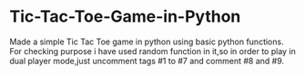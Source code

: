 # Tic-Tac-Toe-Game-in-Python
Made a simple Tic Tac Toe game in python using basic python functions.
For checking purpose i have used random function in it,so in order to play in dual player mode,just uncomment tags #1 to #7 and comment #8 and #9.
